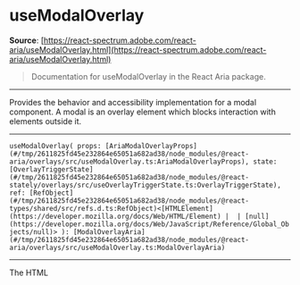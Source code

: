 # useModalOverlay

**Source**: [https://react-spectrum.adobe.com/react-aria/useModalOverlay.html](https://react-spectrum.adobe.com/react-aria/useModalOverlay.html)

> Documentation for useModalOverlay in the React Aria package.

---

Provides the behavior and accessibility implementation for a modal component. A modal is an overlay element which blocks interaction with elements outside it.

* * *

`useModalOverlay( props: [AriaModalOverlayProps](#/tmp/2611825fd45e232864e65051a682ad38/node_modules/@react-aria/overlays/src/useModalOverlay.ts:AriaModalOverlayProps), state: [OverlayTriggerState](#/tmp/2611825fd45e232864e65051a682ad38/node_modules/@react-stately/overlays/src/useOverlayTriggerState.ts:OverlayTriggerState), ref: [RefObject](#/tmp/2611825fd45e232864e65051a682ad38/node_modules/@react-types/shared/src/refs.d.ts:RefObject)<[HTMLElement](https://developer.mozilla.org/docs/Web/HTML/Element) |  | [null](https://developer.mozilla.org/docs/Web/JavaScript/Reference/Global_Objects/null)> ): [ModalOverlayAria](#/tmp/2611825fd45e232864e65051a682ad38/node_modules/@react-aria/overlays/src/useModalOverlay.ts:ModalOverlayAria)`

* * *

The HTML [<dialog>](https://developer.mozilla.org/en-US/docs/Web/HTML/Element/dialog) element can be used to build modal overlays. However, it is not yet widely supported across browsers, and can be difficult to style and customize. `useModalOverlay`, helps achieve accessible modal overlays that can be styled as needed.

-   **Accessible** – Content outside the modal is hidden from assistive technologies while it is open. The modal optionally closes when interacting outside, or pressing the Escape key.
-   **Focus management** – Focus is moved into the modal on mount, and restored to the trigger element on unmount. While open, focus is contained within the modal, preventing the user from tabbing outside.
-   **Scroll locking** – Scrolling the page behind the modal is prevented while it is open, including in mobile browsers.

**Note**: `useModalOverlay` only handles the overlay itself. It should be combined with [useDialog](https://react-spectrum.adobe.com/react-aria/useDialog.html) to create fully accessible modal dialogs. Other overlays such as menus may also be placed in a modal overlay.

* * *

UnderlayModal

A modal overlay consists of an overlay container element, and an underlay. The overlay may contain a [dialog](https://react-spectrum.adobe.com/react-aria/useDialog.html), or another element such as a [menu](https://react-spectrum.adobe.com/react-aria/useMenu.html) or [listbox](https://react-spectrum.adobe.com/react-aria/useListBox.html) when used within a component such as a [select](https://react-spectrum.adobe.com/react-aria/useSelect.html) or [combobox](https://react-spectrum.adobe.com/react-aria/useComboBox.html). The underlay is typically a partially transparent element that covers the rest of the screen behind the overlay, and prevents the user from interacting with the elements behind it.

`useModalOverlay` returns props that you should spread onto the overlay and underlay elements:

Name

Type

Description

`modalProps`

`[DOMAttributes](https://reactjs.org/docs/dom-elements.html#all-supported-html-attributes)`

Props for the modal element.

`underlayProps`

`[DOMAttributes](https://reactjs.org/docs/dom-elements.html#all-supported-html-attributes)`

Props for the underlay element.

State is managed by the `[useOverlayTriggerState](#/tmp/2611825fd45e232864e65051a682ad38/node_modules/@react-stately/overlays/src/useOverlayTriggerState.ts:useOverlayTriggerState)` hook in `@react-stately/overlays`. The state object should be passed as an argument to `useModalOverlay`.

* * *

This example shows how to build a typical modal dialog, by combining `useModalOverlay` with [useDialog](https://react-spectrum.adobe.com/react-aria/useDialog.html). The `Dialog` component used in this example can also be reused within a [popover](https://react-spectrum.adobe.com/react-aria/usePopover.html) or other types of overlays.

The `Modal` component uses an <`[Overlay](#/tmp/2611825fd45e232864e65051a682ad38/node_modules/@react-aria/overlays/src/Overlay.tsx:Overlay)`\> to render its contents in a React [Portal](https://reactjs.org/docs/portals.html) at the end of the document body, which ensures it is not clipped by other elements. It also acts as a focus scope, containing focus within the modal and restoring it to the trigger when it unmounts. `[useModalOverlay](#/tmp/2611825fd45e232864e65051a682ad38/node_modules/@react-aria/overlays/src/useModalOverlay.ts:useModalOverlay)` handles preventing page scrolling while the modal is open, hiding content outside the modal from screen readers, and optionally closing it when the user interacts outside or presses the Escape key.

```
import {Overlay, useModalOverlay, useViewportSize} from 'react-aria';

function Modal({ state, children, ...props }) {
  let ref = React.useRef(null);
  let { modalProps, underlayProps } = useModalOverlay(props, state, ref);

  return (
    <Overlay>
      <div
        style={{
          position: 'absolute',
          zIndex: 100,
          top: 0,
          left: 0,
          width: '100%',
          height: document.body.clientHeight,
          background: 'rgba(0, 0, 0, 0.5)'
        }}
        {...underlayProps}
      />
      <div
        style={{
          position: 'fixed',
          top: 0,
          left: 0,
          width: '100%',
          height: useViewportSize().height + 'px',
          zIndex: 101,
          display: 'flex',
          alignItems: 'center',
          justifyContent: 'center'
        }}
      >
        <div
          {...modalProps}
          ref={ref}
          style={{
            background: 'var(--page-background)',
            border: '1px solid gray'
          }}
        >
          {children}
        </div>
      </div>
    </Overlay>
  );
}
```

```
import {
  Overlay,
  useModalOverlay,
  useViewportSize
} from 'react-aria';

function Modal({ state, children, ...props }) {
  let ref = React.useRef(null);
  let { modalProps, underlayProps } = useModalOverlay(
    props,
    state,
    ref
  );

  return (
    <Overlay>
      <div
        style={{
          position: 'absolute',
          zIndex: 100,
          top: 0,
          left: 0,
          width: '100%',
          height: document.body.clientHeight,
          background: 'rgba(0, 0, 0, 0.5)'
        }}
        {...underlayProps}
      />
      <div
        style={{
          position: 'fixed',
          top: 0,
          left: 0,
          width: '100%',
          height: useViewportSize().height + 'px',
          zIndex: 101,
          display: 'flex',
          alignItems: 'center',
          justifyContent: 'center'
        }}
      >
        <div
          {...modalProps}
          ref={ref}
          style={{
            background: 'var(--page-background)',
            border: '1px solid gray'
          }}
        >
          {children}
        </div>
      </div>
    </Overlay>
  );
}
```

```
import {
  Overlay,
  useModalOverlay,
  useViewportSize
} from 'react-aria';

function Modal(
  {
    state,
    children,
    ...props
  }
) {
  let ref = React.useRef(
    null
  );
  let {
    modalProps,
    underlayProps
  } = useModalOverlay(
    props,
    state,
    ref
  );

  return (
    <Overlay>
      <div
        style={{
          position:
            'absolute',
          zIndex: 100,
          top: 0,
          left: 0,
          width: '100%',
          height:
            document.body
              .clientHeight,
          background:
            'rgba(0, 0, 0, 0.5)'
        }}
        {...underlayProps}
      />
      <div
        style={{
          position:
            'fixed',
          top: 0,
          left: 0,
          width: '100%',
          height:
            useViewportSize()
              .height +
            'px',
          zIndex: 101,
          display:
            'flex',
          alignItems:
            'center',
          justifyContent:
            'center'
        }}
      >
        <div
          {...modalProps}
          ref={ref}
          style={{
            background:
              'var(--page-background)',
            border:
              '1px solid gray'
          }}
        >
          {children}
        </div>
      </div>
    </Overlay>
  );
}
```

The below `ModalTrigger` component uses the `[useOverlayTrigger](#/tmp/2611825fd45e232864e65051a682ad38/node_modules/@react-aria/overlays/src/useOverlayTrigger.ts:useOverlayTrigger)` hook to show the modal when a button is pressed. It accepts a function as children, which is called with a callback that closes the modal. This can be used to implement a close button.

```
import {useOverlayTrigger} from 'react-aria';
import {useOverlayTriggerState} from 'react-stately';

// Reuse the Button from your component library. See below for details.
import {Button} from 'your-component-library';

function ModalTrigger({ label, children, ...props }) {
  let state = useOverlayTriggerState(props);
  let { triggerProps, overlayProps } = useOverlayTrigger(
    { type: 'dialog' },
    state
  );

  return (
    <>
      <Button {...triggerProps}>Open Dialog</Button>
      {state.isOpen &&
        (
          <Modal {...props} state={state}>
            {React.cloneElement(children(state.close), overlayProps)}
          </Modal>
        )}
    </>
  );
}
```

```
import {useOverlayTrigger} from 'react-aria';
import {useOverlayTriggerState} from 'react-stately';

// Reuse the Button from your component library. See below for details.
import {Button} from 'your-component-library';

function ModalTrigger({ label, children, ...props }) {
  let state = useOverlayTriggerState(props);
  let { triggerProps, overlayProps } = useOverlayTrigger({
    type: 'dialog'
  }, state);

  return (
    <>
      <Button {...triggerProps}>Open Dialog</Button>
      {state.isOpen &&
        (
          <Modal {...props} state={state}>
            {React.cloneElement(
              children(state.close),
              overlayProps
            )}
          </Modal>
        )}
    </>
  );
}
```

```
import {useOverlayTrigger} from 'react-aria';
import {useOverlayTriggerState} from 'react-stately';

// Reuse the Button from your component library. See below for details.
import {Button} from 'your-component-library';

function ModalTrigger(
  {
    label,
    children,
    ...props
  }
) {
  let state =
    useOverlayTriggerState(
      props
    );
  let {
    triggerProps,
    overlayProps
  } = useOverlayTrigger({
    type: 'dialog'
  }, state);

  return (
    <>
      <Button
        {...triggerProps}
      >
        Open Dialog
      </Button>
      {state.isOpen &&
        (
          <Modal
            {...props}
            state={state}
          >
            {React
              .cloneElement(
                children(
                  state
                    .close
                ),
                overlayProps
              )}
          </Modal>
        )}
    </>
  );
}
```

Now, we can render an example modal containing a dialog, with a button that closes it using the function provided by `ModalTrigger`.

```
// Reuse the Dialog from your component library. See below for details.
import {Dialog} from 'your-component-library';

<ModalTrigger label="Open Dialog">
  {close =>
    <Dialog title="Enter your name">
      <form style={{display: 'flex', flexDirection: 'column'}}>
        <label htmlFor="first-name">First Name:</label>
        <input id="first-name" />
        <label htmlFor="last-name">Last Name:</label>
        <input id="last-name" />
        <Button
          onPress={close}
          style={{marginTop: 10}}>
          Submit
        </Button>
      </form>
    </Dialog>
  }
</ModalTrigger>
```

```
// Reuse the Dialog from your component library. See below for details.
import {Dialog} from 'your-component-library';

<ModalTrigger label="Open Dialog">
  {(close) => (
    <Dialog title="Enter your name">
      <form
        style={{
          display: 'flex',
          flexDirection: 'column'
        }}
      >
        <label htmlFor="first-name">First Name:</label>
        <input id="first-name" />
        <label htmlFor="last-name">Last Name:</label>
        <input id="last-name" />
        <Button
          onPress={close}
          style={{ marginTop: 10 }}
        >
          Submit
        </Button>
      </form>
    </Dialog>
  )}
</ModalTrigger>
```

```
// Reuse the Dialog from your component library. See below for details.
import {Dialog} from 'your-component-library';

<ModalTrigger label="Open Dialog">
  {(close) => (
    <Dialog title="Enter your name">
      <form
        style={{
          display:
            'flex',
          flexDirection:
            'column'
        }}
      >
        <label htmlFor="first-name">
          First Name:
        </label>
        <input id="first-name" />
        <label htmlFor="last-name">
          Last Name:
        </label>
        <input id="last-name" />
        <Button
          onPress={close}
          style={{
            marginTop:
              10
          }}
        >
          Submit
        </Button>
      </form>
    </Dialog>
  )}
</ModalTrigger>
```

The `Dialog` component is rendered within the `ModalOverlay` component. It is built using the [useDialog](https://react-spectrum.adobe.com/react-aria/useDialog.html) hook, and can also be used in other overlay containers such as [popovers](https://react-spectrum.adobe.com/react-aria/usePopover.html).

Show code

```
import type {AriaDialogProps} from 'react-aria';
import {useDialog} from 'react-aria';

interface DialogProps extends AriaDialogProps {
  title?: React.ReactNode;
  children: React.ReactNode;
}

function Dialog({ title, children, ...props }: DialogProps) {
  let ref = React.useRef(null);
  let { dialogProps, titleProps } = useDialog(props, ref);

  return (
    <div {...dialogProps} ref={ref} style={{ padding: 30 }}>
      {title &&
        (
          <h3 {...titleProps} style={{ marginTop: 0 }}>
            {title}
          </h3>
        )}
      {children}
    </div>
  );
}
```

```
import type {AriaDialogProps} from 'react-aria';
import {useDialog} from 'react-aria';

interface DialogProps extends AriaDialogProps {
  title?: React.ReactNode;
  children: React.ReactNode;
}

function Dialog(
  { title, children, ...props }: DialogProps
) {
  let ref = React.useRef(null);
  let { dialogProps, titleProps } = useDialog(props, ref);

  return (
    <div {...dialogProps} ref={ref} style={{ padding: 30 }}>
      {title &&
        (
          <h3 {...titleProps} style={{ marginTop: 0 }}>
            {title}
          </h3>
        )}
      {children}
    </div>
  );
}
```

```
import type {AriaDialogProps} from 'react-aria';
import {useDialog} from 'react-aria';

interface DialogProps
  extends
    AriaDialogProps {
  title?:
    React.ReactNode;
  children:
    React.ReactNode;
}

function Dialog(
  {
    title,
    children,
    ...props
  }: DialogProps
) {
  let ref = React.useRef(
    null
  );
  let {
    dialogProps,
    titleProps
  } = useDialog(
    props,
    ref
  );

  return (
    <div
      {...dialogProps}
      ref={ref}
      style={{
        padding: 30
      }}
    >
      {title &&
        (
          <h3
            {...titleProps}
            style={{
              marginTop:
                0
            }}
          >
            {title}
          </h3>
        )}
      {children}
    </div>
  );
}
```

The `Button` component is used in the above example to toggle the popover. It is built using the [useButton](https://react-spectrum.adobe.com/react-aria/useButton.html) hook, and can be shared with many other components.

Show code

```
import {useButton} from 'react-aria';

function Button(props) {
  let ref = props.buttonRef;
  let { buttonProps } = useButton(props, ref);
  return (
    <button {...buttonProps} ref={ref} style={props.style}>
      {props.children}
    </button>
  );
}
```

```
import {useButton} from 'react-aria';

function Button(props) {
  let ref = props.buttonRef;
  let { buttonProps } = useButton(props, ref);
  return (
    <button {...buttonProps} ref={ref} style={props.style}>
      {props.children}
    </button>
  );
}
```

```
import {useButton} from 'react-aria';

function Button(props) {
  let ref =
    props.buttonRef;
  let { buttonProps } =
    useButton(
      props,
      ref
    );
  return (
    <button
      {...buttonProps}
      ref={ref}
      style={props.style}
    >
      {props.children}
    </button>
  );
}
```

* * *

The following examples show how to use the `Modal` and `ModalTrigger` components created in the above example.

If your modal doesn't require the user to make a confirmation, you can set `isDismissable` on the `Modal`. This allows the user to click outside to close the dialog.

```
<ModalTrigger isDismissable label="Open Dialog">
  {() =>
    <Dialog title="Notice">
      Click outside to close this dialog.
    </Dialog>
  }
</ModalTrigger>
```

```
<ModalTrigger isDismissable label="Open Dialog">
  {() =>
    <Dialog title="Notice">
      Click outside to close this dialog.
    </Dialog>
  }
</ModalTrigger>
```

```
<ModalTrigger
  isDismissable
  label="Open Dialog"
>
  {() => (
    <Dialog title="Notice">
      Click outside to
      close this
      dialog.
    </Dialog>
  )}
</ModalTrigger>
```

By default, modals can be closed by pressing the Escape key. This can be disabled with the `isKeyboardDismissDisabled` prop.

```
<ModalTrigger isKeyboardDismissDisabled label="Open Dialog">
  {close =>
    <Dialog title="Notice">
      <p>You must close this dialog using the button below.</p>
      <Button onPress={close}>Close</Button>
    </Dialog>
  }
</ModalTrigger>
```

```
<ModalTrigger
  isKeyboardDismissDisabled
  label="Open Dialog"
>
  {(close) => (
    <Dialog title="Notice">
      <p>
        You must close this dialog using the button below.
      </p>
      <Button onPress={close}>Close</Button>
    </Dialog>
  )}
</ModalTrigger>
```

```
<ModalTrigger
  isKeyboardDismissDisabled
  label="Open Dialog"
>
  {(close) => (
    <Dialog title="Notice">
      <p>
        You must close
        this dialog
        using the
        button below.
      </p>
      <Button
        onPress={close}
      >
        Close
      </Button>
    </Dialog>
  )}
</ModalTrigger>
```